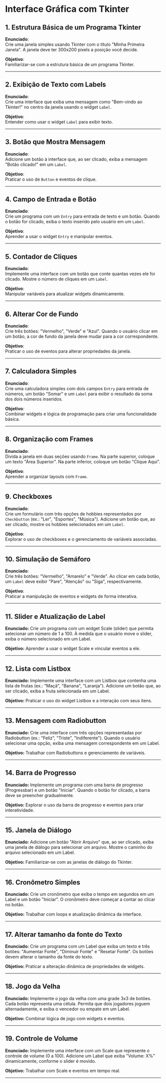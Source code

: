 # Interface Gráfica com Tkinter

## 1. Estrutura Básica de um Programa Tkinter

**Enunciado**:  
Crie uma janela simples usando Tkinter com o título "Minha Primeira Janela". A janela deve ter 300x200 pixels a posição você decide.  

**Objetivo**:  
Familiarizar-se com a estrutura básica de um programa Tkinter.

---

## 2. Exibição de Texto com Labels

**Enunciado**:  
Crie uma interface que exiba uma mensagem como "Bem-vindo ao Tkinter!" no centro da janela usando o widget `Label`.  

**Objetivo**:  
Entender como usar o widget `Label` para exibir texto.

---

## 3. Botão que Mostra Mensagem

**Enunciado**:  
Adicione um botão à interface que, ao ser clicado, exiba a mensagem "Botão clicado!" em um `Label`.  

**Objetivo**:  
Praticar o uso de `Button` e eventos de clique.

---

## 4. Campo de Entrada e Botão

**Enunciado**:  
Crie um programa com um `Entry` para entrada de texto e um botão. Quando o botão for clicado, exiba o texto inserido pelo usuário em um `Label`.  

**Objetivo**:  
Aprender a usar o widget `Entry` e manipular eventos.

---

## 5. Contador de Cliques

**Enunciado**:  
Implemente uma interface com um botão que conte quantas vezes ele foi clicado. Mostre o número de cliques em um `Label`.  

**Objetivo**:  
Manipular variáveis para atualizar widgets dinamicamente.

---

## 6. Alterar Cor de Fundo

**Enunciado**:  
Crie três botões: "Vermelho", "Verde" e "Azul". Quando o usuário clicar em um botão, a cor de fundo da janela deve mudar para a cor correspondente.  

**Objetivo**:  
Praticar o uso de eventos para alterar propriedades da janela.

---

## 7. Calculadora Simples

**Enunciado**:  
Crie uma calculadora simples com dois campos `Entry` para entrada de números, um botão "Somar" e um `Label` para exibir o resultado da soma dos dois números inseridos.  

**Objetivo**:  
Combinar widgets e lógica de programação para criar uma funcionalidade básica.

---

## 8. Organização com Frames

**Enunciado**:  
Divida a janela em duas seções usando `Frame`. Na parte superior, coloque um texto "Área Superior". Na parte inferior, coloque um botão "Clique Aqui".  

**Objetivo**:  
Aprender a organizar layouts com `Frame`.

---

## 9. Checkboxes

**Enunciado**:  
Crie um formulário com três opções de hobbies representados por `Checkbutton` (ex.: "Ler", "Esportes", "Música"). Adicione um botão que, ao ser clicado, mostre os hobbies selecionados em um `Label`.  

**Objetivo**:  
Explorar o uso de checkboxes e o gerenciamento de variáveis associadas.

---

## 10. Simulação de Semáforo

**Enunciado**:  
Crie três botões: "Vermelho", "Amarelo" e "Verde". Ao clicar em cada botão, um `Label` deve exibir "Pare", "Atenção" ou "Siga", respectivamente.  

**Objetivo**:  
Praticar a manipulação de eventos e widgets de forma interativa.

---

## 11. Slider e Atualização de Label

**Enunciado:**
Crie um programa com um widget Scale (slider) que permita selecionar um número de 1 a 100. À medida que o usuário move o slider, exiba o número selecionado em um Label.

**Objetivo:**
Aprender a usar o widget Scale e vincular eventos a ele.

---

## 12. Lista com Listbox

**Enunciado:**
Implemente uma interface com um Listbox que contenha uma lista de frutas (ex.: "Maçã", "Banana", "Laranja"). Adicione um botão que, ao ser clicado, exiba a fruta selecionada em um Label.

**Objetivo:**
Praticar o uso do widget Listbox e a interação com seus itens.

---

## 13. Mensagem com Radiobutton

**Enunciado:**
Crie uma interface com três opções representadas por Radiobutton (ex.: "Feliz", "Triste", "Indiferente"). Quando o usuário selecionar uma opção, exiba uma mensagem correspondente em um Label.

**Objetivo:**
Trabalhar com Radiobuttons e gerenciamento de variáveis.

---

## 14. Barra de Progresso

**Enunciado:**
Implemente um programa com uma barra de progresso (Progressbar) e um botão "Iniciar". Quando o botão for clicado, a barra deve se preencher gradualmente.

**Objetivo:**
Explorar o uso da barra de progresso e eventos para criar interatividade.

---

## 15. Janela de Diálogo

**Enunciado:**
Adicione um botão "Abrir Arquivo" que, ao ser clicado, exiba uma janela de diálogo para selecionar um arquivo. Mostre o caminho do arquivo selecionado em um Label.

**Objetivo:**
Familiarizar-se com as janelas de diálogo do Tkinter.

---

## 16. Cronômetro Simples

**Enunciado:**
Crie um cronômetro que exiba o tempo em segundos em um Label e um botão "Iniciar". O cronômetro deve começar a contar ao clicar no botão.

**Objetivo:**
Trabalhar com loops e atualização dinâmica da interface.

---

## 17. Alterar tamanho da fonte do Texto

**Enunciado:**
Crie um programa com um Label que exiba um texto e três botões: "Aumentar Fonte", "Diminuir Fonte" e "Resetar Fonte". Os botões devem alterar o tamanho da fonte do texto.

**Objetivo:**
Praticar a alteração dinâmica de propriedades de widgets.

---

## 18. Jogo da Velha

**Enunciado:**
Implemente o jogo da velha com uma grade 3x3 de botões. Cada botão representa uma célula. Permita que dois jogadores joguem alternadamente, e exiba o vencedor ou empate em um Label.

**Objetivo:**
Combinar lógica de jogo com widgets e eventos.

---

## 19. Controle de Volume

**Enunciado:**
Implemente uma interface com um Scale que represente o controle de volume (0 a 100). Adicione um Label que exiba "Volume: X%" dinamicamente, conforme o slider é movido.

**Objetivo:**
Trabalhar com Scale e eventos em tempo real.

---
